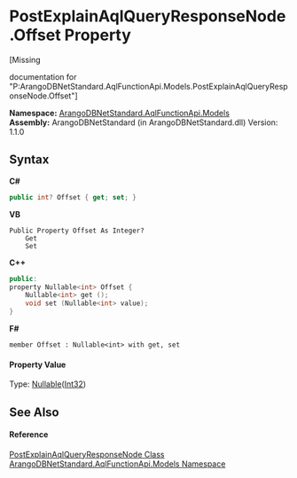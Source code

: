# PostExplainAqlQueryResponseNode.Offset Property 
 

\[Missing <summary> documentation for "P:ArangoDBNetStandard.AqlFunctionApi.Models.PostExplainAqlQueryResponseNode.Offset"\]

**Namespace:**&nbsp;<a href="e03acbe1-782e-533e-7ffe-cd51613ed54f">ArangoDBNetStandard.AqlFunctionApi.Models</a><br />**Assembly:**&nbsp;ArangoDBNetStandard (in ArangoDBNetStandard.dll) Version: 1.1.0

## Syntax

**C#**<br />
``` C#
public int? Offset { get; set; }
```

**VB**<br />
``` VB
Public Property Offset As Integer?
	Get
	Set
```

**C++**<br />
``` C++
public:
property Nullable<int> Offset {
	Nullable<int> get ();
	void set (Nullable<int> value);
}
```

**F#**<br />
``` F#
member Offset : Nullable<int> with get, set

```


#### Property Value
Type: <a href="https://docs.microsoft.com/dotnet/api/system.nullable-1" target="_blank" rel="noopener noreferrer">Nullable</a>(<a href="https://docs.microsoft.com/dotnet/api/system.int32" target="_blank" rel="noopener noreferrer">Int32</a>)

## See Also


#### Reference
<a href="8ccd29c8-ace5-8e11-a90e-77eec02862c6">PostExplainAqlQueryResponseNode Class</a><br /><a href="e03acbe1-782e-533e-7ffe-cd51613ed54f">ArangoDBNetStandard.AqlFunctionApi.Models Namespace</a><br />
